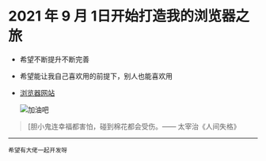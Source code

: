 # 2021 年 9 月 1日开始打造我的浏览器之旅

- 希望不断提升不断完善

- 希望能让我自己喜欢用的前提下，别人也能喜欢用

- [浏览器网站](www.standpoint.top)

  ![加油吧](https://react-1305405728.cos.ap-nanjing.myqcloud.com/baisi1.jpg)



>[胆小鬼连幸福都害怕，碰到棉花都会受伤。—— 太宰治《人间失格》









---

`希望有大佬一起开发呀`

